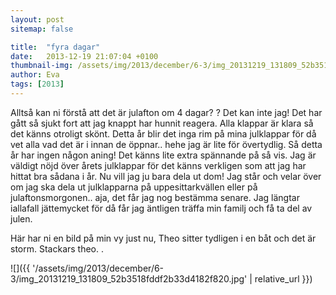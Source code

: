 ```yaml
---
layout: post
sitemap: false

title:  "fyra dagar"
date:   2013-12-19 21:07:04 +0100
thumbnail-img: /assets/img/2013/december/6-3/img_20131219_131809_52b3518fddf2b33d4182f820.jpg
author: Eva
tags: [2013]
---
```


Alltså kan ni förstå att det är julafton om 4 dagar? ? Det kan inte jag! Det har gått så sjukt fort att jag knappt har hunnit reagera.  Alla klappar är klara så det känns otroligt skönt. Detta år blir det inga rim på mina julklappar för då vet alla vad det är i innan de öppnar.. hehe jag är lite för övertydlig.  Så detta år har ingen någon aning! Det känns lite extra spännande på så vis. Jag är väldigt nöjd över årets julklappar för det känns verkligen som att jag har hittat bra sådana i år. Nu vill jag ju bara dela ut dom! Jag står och velar över om jag ska dela ut julklapparna på uppesittarkvällen eller på julaftonsmorgonen.. aja, det får jag nog bestämma senare. Jag längtar iallafall jättemycket för då får jag äntligen träffa min familj och få ta del av julen. 

Här har ni en bild på min vy just nu,  Theo sitter tydligen i en båt och det är storm. Stackars theo. .

![]({{ '/assets/img/2013/december/6-3/img_20131219_131809_52b3518fddf2b33d4182f820.jpg'  | relative_url }})

